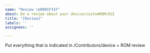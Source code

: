 ```yaml
---
name: "Review \U0001F31F"
about: Do a review about your device/customROM/GSI
title: "[Review]"
labels: ''
assignees: ''

---
```


Put everything that is indicated in /Contributors/device + ROM review
